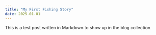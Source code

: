 ```yaml
---
title: "My First Fishing Story"
date: 2025-01-01
---
```


This is a test post written in Markdown to show up in the blog collection.
